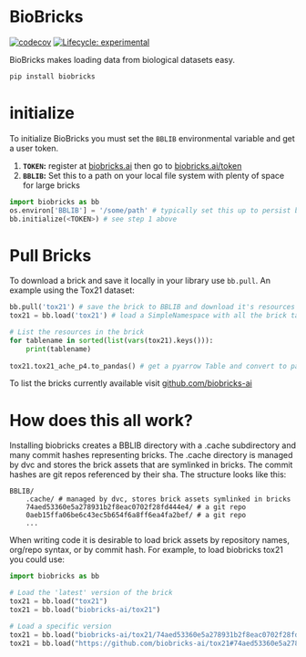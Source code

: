 # BioBricks
<!-- badges: start -->
[![codecov](https://codecov.io/gh/biobricks-ai/biobricks/branch/master/graph/badge.svg?token=J041MF0JKG)](https://codecov.io/gh/biobricks-ai/biobricks-r)
[![Lifecycle: experimental](https://img.shields.io/badge/lifecycle-experimental-orange.svg)](https://lifecycle.r-lib.org/articles/stages.html#experimental)
<!-- badges: end -->

BioBricks makes loading data from biological datasets easy.

```bash
pip install biobricks
```

# initialize
To initialize BioBricks you must set the `BBLIB` environmental variable and get a user token.
1. **`TOKEN`:** register at [biobricks.ai](https://biobricks.ai/register) then go to [biobricks.ai/token](https://biobricks.ai/token)
2. **`BBLIB`:** Set this to a path on your local file system with plenty of space for large bricks

```python
import biobricks as bb
os.environ['BBLIB'] = '/some/path' # typically set this up to persist between python sessions
bb.initialize(<TOKEN>) # see step 1 above
```

# Pull Bricks
To download a brick and save it locally in your library use `bb.pull`. An example using the Tox21 dataset:  

```python
bb.pull('tox21') # save the brick to BBLIB and download it's resources
tox21 = bb.load('tox21') # load a SimpleNamespace with all the brick tables

# List the resources in the brick
for tablename in sorted(list(vars(tox21).keys())):
    print(tablename)
    
tox21.tox21_ache_p4.to_pandas() # get a pyarrow Table and convert to pandas dataframe
```

To list the bricks currently available visit [github.com/biobricks-ai](https://github.com/biobricks-ai)

# How does this all work?

Installing biobricks creates a BBLIB directory with a .cache subdirectory and many commit hashes representing bricks. The .cache directory is managed by dvc and stores the brick assets that are symlinked in bricks. The commit hashes are git repos referenced by their sha. The structure looks like this:

```
BBLIB/
    .cache/ # managed by dvc, stores brick assets symlinked in bricks
    74aed53360e5a278931b2f8eac0702f28fd444e4/ # a git repo 
    0aeb15ffa06be6c43ec5b654f6a8ff6ea4fa2bef/ # a git repo 
    ...
```

When writing code it is desirable to load brick assets by repository names, org/repo syntax, or by commit hash. For example, to load biobricks tox21 you could use:

```python
import biobricks as bb

# Load the 'latest' version of the brick
tox21 = bb.load("tox21") 
tox21 = bb.load("biobricks-ai/tox21")

# Load a specific version
tox21 = bb.load("biobricks-ai/tox21/74aed53360e5a278931b2f8eac0702f28fd444e4")
tox21 = bb.load("https://github.com/biobricks-ai/tox21#74aed53360e5a278931b2f8eac0702f28fd444e4")
```